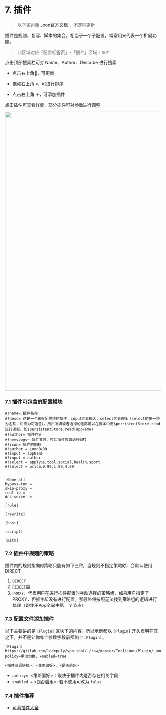 # 7. 插件

> 以下搬运至 [Loon官方文档 ](https://loon0x00.github.io/LoonManual/#/loon/plugin)，不定时更新


插件是规则、复写、脚本的集合，相当于一个子配置，常常用来代表一个扩展功能。

> 此区域对应「配置标签页」-「插件」区域 - `插件`


点击顶部搜索栏可对 Name、Author、Describe 进行搜索

- 点击右上角🔄，可更新

- 拖动右上角 `≡`，可进行排序

- 点击右上角 `＋`，可添加插件

点击插件可查看详情，部分插件可对参数进行调整

<img src="https://raw.githubusercontent.com/Repcz/Tool/X/Loon/Photo/1.7.PNG" width="900">


### 7.1 插件可包含的配置模块

```
#!name= 插件名称
#!desc= 这是一个带有配置项的插件，input代表输入，select代表选择（select的第一项为名称，后面为可选值），用户所填或者选择的值都可以在脚本中用$persistentStore.read进行读取，如$persistentStore.read(appName)
#!author= 插件作者
#!homepage= 插件首页，可在插件页面进行跳转
#!icon= 插件的图标
#!author = Loon0x00
#!input = appName
#!input = author
#!select = appType,tool,social,health,sport
#!select = price,0.99,1.99,4.99


[General]
bypass-tun =
skip-proxy =
real-ip =
dns-server =

[rule]

[rewrite]

[host]

[script]

[mitm]

```

### 7.2 插件中规则的策略

插件内的规则指向的策略只能有如下三种，当规则不指定策略时，会默认使用DIRECT

1. `DIRECT`
2. [`REJECT`类](loon/policy.md?id=_422-拒绝)
3. `PROXY`，代表用户在进行插件配置时手动选择的策略组，如果用户指定了PROXY，但插件却没有进行配置，那最终将按照无法找到策略组的逻辑进行处理（即使用App全局中第一个节点）

### 7.3 配置文件添加插件

以下主要讲的是 `[Plugin]` 区块下的内容，所以示例都以 `[Plugin]` 开头表明在其之下，并不是让你每个参数字段前都加上 `[Plugin]`。


```
[Plugin]
https://gitlab.com/lodepuly/vpn_tool/-/raw/master/Tool/Loon/Plugin/LoonGallery.plugin, policy=手动切换, enabled=true

```

`<插件资源链接>, <策略偏好>, <是否启用>`

- `policy= `<策略偏好>：取决于插件内是否存在相关字段
- `enabled =` <是否启用>: 若不使用可改为 `false`


### 7.4 插件推荐

- [可莉插件大全](https://getupnote.com/share/notes/zSn1ShBmzNYISKcTgjXE5oHMrNf2/4a3b6152-3dd3-46da-b479-8c30ef6ef8d1)
